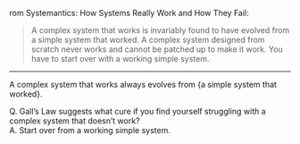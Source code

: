 rom Systemantics: How Systems Really Work and How They Fail:

> A complex system that works is invariably found to have evolved from a simple system that worked. A complex system designed from scratch never works and cannot be patched up to make it work. You have to start over with a working simple system.

---

A complex system that works always evolves from {a simple system that worked}.

Q. Gall’s Law suggests what cure if you find yourself struggling with a complex system that doesn’t work?  
A. Start over from a working simple system.